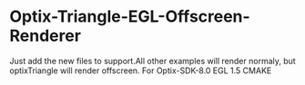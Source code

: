 # Optix-Triangle-EGL-Offscreen-Renderer
Just add the new files to support.All other examples will render normaly, but optixTriangle will render offscreen.
For Optix-SDK-8.0
    EGL 1.5
    CMAKE
